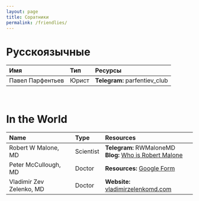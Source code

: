```yaml
---
layout: page
title: Соратники
permalink: /friendlies/
---
```


# Русскоязычные

Имя|Тип|Ресурсы
:-------|:--|:------
Павел Парфентьев|Юрист|**Telegram:** parfentiev_club

<br/>

# In the World

Name|Type|Resources
:---|:---|:--------
Robert W Malone, MD|Scientist|**Telegram:** RWMaloneMD<br/>**Blog:** [Who is Robert Malone](https://rwmalonemd.substack.com)
Peter McCullough, MD|Doctor|**Resources:** [Google Form](https://docs.google.com/forms/d/e/1FAIpQLSe4n0akp_TvUo92qposAUgRXcRnNOyaaUqJrE5Hsy3V-X-loA/viewform)
Vladimir Zev Zelenko, MD|Doctor|**Website:** [vladimirzelenkomd.com](https://vladimirzelenkomd.com)